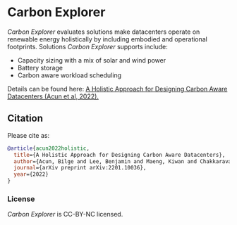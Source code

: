 # Carbon Explorer

_Carbon Explorer_ evaluates solutions make datacenters operate on renewable energy holistically by including embodied and operational footprints. Solutions _Carbon Explorer_ supports include:
* Capacity sizing with a mix of solar and wind power
* Battery storage
* Carbon aware workload scheduling

Details can be found here:
[A Holistic Approach for Designing Carbon Aware Datacenters (Acun et al, 2022).](https://arxiv.org/abs/2201.10036)


## Citation
Please cite as:
``` bibtex
@article{acun2022holistic,
  title={A Holistic Approach for Designing Carbon Aware Datacenters},
  author={Acun, Bilge and Lee, Benjamin and Maeng, Kiwan and Chakkaravarthy, Manoj and Gupta, Udit and Brooks, David and Wu, Carole-Jean},
  journal={arXiv preprint arXiv:2201.10036},
  year={2022}
}
```

### License
_Carbon Explorer_ is CC-BY-NC licensed.
